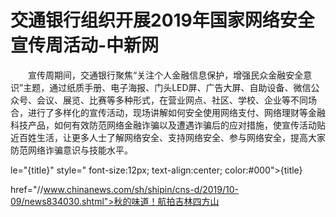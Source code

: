 # 交通银行组织开展2019年国家网络安全宣传周活动-中新网

　　宣传周期间，交通银行聚焦“关注个人金融信息保护，增强民众金融安全意识”主题，通过纸质手册、电子海报、门头LED屏、广告大屏、自助设备、微信公众号、会议、展览、比赛等多种形式，在营业网点、社区、学校、企业等不同场合，进行了多样化的宣传活动，现场讲解如何安全使用网络支付、网络理财等金融科技产品，如何有效防范网络金融诈骗以及遭遇诈骗后的应对措施，使宣传活动贴近百姓生活，让更多人士了解网络安全、支持网络安全、参与网络安全，提高大家防范网络诈骗意识与技能水平。

le="{title}" style=" font-size:12px; text-align:center; color:#000">{title}

href="//www.chinanews.com/sh/shipin/cns-d/2019/10-09/news834030.shtml">秋的味道！航拍吉林四方山
